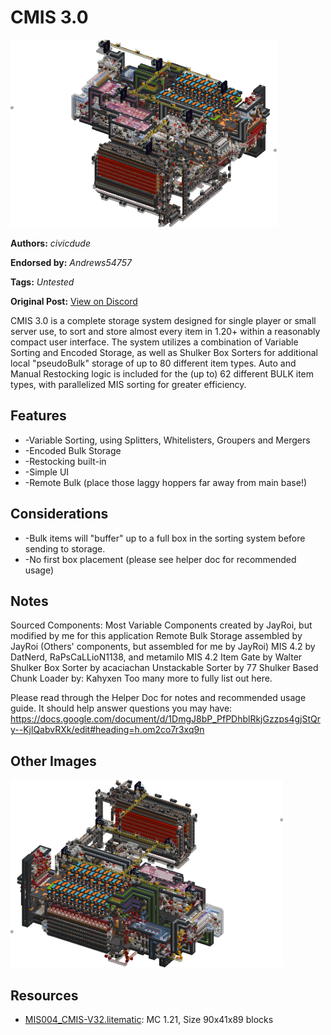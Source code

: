 # CMIS 3.0
<img alt="area_render_41_.png" src="images/area_render_41_.png?raw=1" height="300px">

**Authors:** *civicdude*

**Endorsed by:** *Andrews54757*

**Tags:** *Untested*

**Original Post:** [View on Discord](https://discord.com/channels/1375556143186837695/1388179051398565950)

CMIS 3.0 is a complete storage system designed for single player or small server use, to sort and store almost every item in 1.20+ within a reasonably compact user interface. The system utilizes a combination of Variable Sorting and Encoded Storage, as well as Shulker Box Sorters for additional local "pseudoBulk" storage of up to 80 different item types. Auto and Manual Restocking logic is included for the (up to) 62 different BULK item types, with parallelized MIS sorting for greater efficiency.

## Features
- -Variable Sorting, using Splitters, Whitelisters, Groupers and Mergers
- -Encoded Bulk Storage
- -Restocking built-in
- -Simple UI
- -Remote Bulk (place those laggy hoppers far away from main base!)

## Considerations
- -Bulk items will "buffer" up to a full box in the sorting system before sending to storage.
- -No first box placement (please see helper doc for recommended usage)

## Notes
Sourced Components: 
Most Variable Components created by JayRoi, but modified by me for this application
Remote Bulk Storage assembled by JayRoi (Others' components, but assembled for me by JayRoi)
MIS 4.2 by DatNerd, RaPsCaLLioN1138, and metamilo 
MIS 4.2 Item Gate by Walter 
Shulker Box Sorter by acaciachan
Unstackable Sorter by 77
Shulker Based Chunk Loader by: Kahyxen 
Too many more to fully list out here.

Please read through the Helper Doc for notes and recommended usage guide. It should help answer questions you may have: https://docs.google.com/document/d/1DmgJ8bP_PfPDhblRkjGzzps4gjStQry--KjlQabvRXk/edit#heading=h.om2co7r3xq9n

## Other Images
<img src="images/area_render_42_.png?raw=1" height="300px">

## Resources
- [MIS004_CMIS-V32.litematic](attachments/MIS004_CMIS-V32.litematic): MC 1.21, Size 90x41x89 blocks
